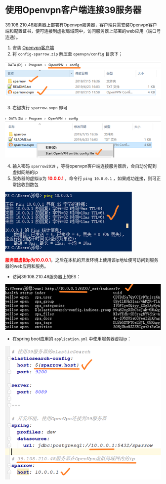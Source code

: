 # 使用Openvpn客户端连接39服务器

39.108.210.48服务器上部署有Openvpn服务器，客户端只需安装Openvpn客户端和配置证书，便可连接到虚拟局域网中，访问服务器上部署的web应用（端口号连通）。

1. 安装 [Openvpn客户端](https://openvpn.net/) 
2. 将 `config-sparrow.zip` 解压至 `openvpn/config` 目录下；

![1563504358034](assets/1563504358034.png)

3. 右键执行 `sparrow.ovpn` 即可

![1563504402514](assets/1563504402514.png)

4. 输入密码 `sparrow2019` ，等待openvpn客户端连接服务器后，会自动分配到虚拟网络的ip
5. 服务器的虚拟ip为 <b style="color:red">10.0.0.1</b> ，命令行 `ping 10.0.0.1` ，如果成功连接，则可正常接收到数包

![1563504685482](assets/1563504685482.png)

<b style="color:red">服务器虚拟ip为10.0.0.1</b>，之后在本机的开发环境上使用该ip地址便可访问到服务器的web应用和服务。

* 访问39.108.210.48服务器上的ES：

![1563505351262](assets/1563505351262.png)

* 在spring boot应用的 `application.yml` 中使用服务器虚拟ip：

![1563505541515](assets/1563505541515.png)

